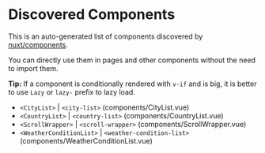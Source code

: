 # Discovered Components

This is an auto-generated list of components discovered by [nuxt/components](https://github.com/nuxt/components).

You can directly use them in pages and other components without the need to import them.

**Tip:** If a component is conditionally rendered with `v-if` and is big, it is better to use `Lazy` or `lazy-` prefix to lazy load.

- `<CityList>` | `<city-list>` (components/CityList.vue)
- `<CountryList>` | `<country-list>` (components/CountryList.vue)
- `<ScrollWrapper>` | `<scroll-wrapper>` (components/ScrollWrapper.vue)
- `<WeatherConditionList>` | `<weather-condition-list>` (components/WeatherConditionList.vue)

